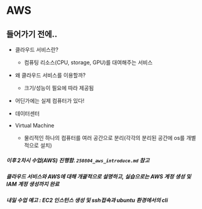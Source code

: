# AWS



## 들어가기 전에..

- 클라우드 서비스란?
  - 컴퓨팅 리소스(CPU, storage, GPU)를 대여해주는 서비스
- 왜 클라우드 서비스를 이용할까?
  - 크기/성능이 필요에 따라 제공됨



- 어딘가에는 실제 컴퓨터가 있다!
- 데이터센터



- Virtual Machine
  - 물리적인 하나의 컴퓨터를 여러 공간으로 분리(각각의 분리된 공간에 os를 개별적으로 설치)



##### 이후 2차시 수업(AWS) 진행함. `250804_aws_introduce.md` 참고

##### 클라우드 서비스와 AWS에 대해 개괄적으로 설명하고, 실습으로는 AWS 계정 생성 및 IAM 계정 생성까지 완료

##### 내일 수업 예고 : EC2 인스턴스 생성 및 ssh접속과 ubuntu 환경에서의 cli